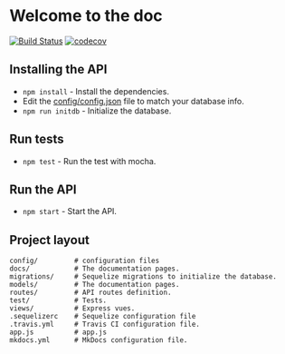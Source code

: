 # Welcome to the doc

[![Build Status](https://travis-ci.org/Ugo-M/Calendar-API.svg?branch=master)](https://travis-ci.org/Ugo-M/Calendar-API)
[![codecov](https://codecov.io/gh/Ugo-M/Calendar-API/branch/master/graph/badge.svg)](https://codecov.io/gh/Ugo-M/Calendar-API)

## Installing the API

* `npm install` - Install the dependencies.
*  Edit the [config/config.json](https://github.com/Ugo-M/Calendar-API/blob/master/config/config.json) file to match your database info.
* `npm run initdb` - Initialize the database.


## Run tests

* `npm test` - Run the test with mocha.


## Run the API

* `npm start` - Start the API.


## Project layout

    config/         # configuration files
    docs/           # The documentation pages.
    migrations/     # Sequelize migrations to initialize the database.
    models/         # The documentation pages.
    routes/         # API routes definition.
    test/           # Tests.
    views/          # Express vues.
    .sequelizerc    # Sequelize configuration file
    .travis.yml     # Travis CI configuration file.
    app.js          # app.js
    mkdocs.yml      # MkDocs configuration file.
    